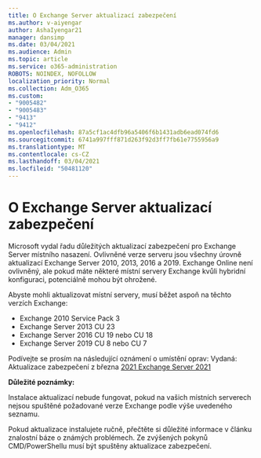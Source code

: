 ```yaml
---
title: O Exchange Server aktualizací zabezpečení
ms.author: v-aiyengar
author: AshaIyengar21
manager: dansimp
ms.date: 03/04/2021
ms.audience: Admin
ms.topic: article
ms.service: o365-administration
ROBOTS: NOINDEX, NOFOLLOW
localization_priority: Normal
ms.collection: Adm_O365
ms.custom:
- "9005482"
- "9005483"
- "9413"
- "9412"
ms.openlocfilehash: 87a5cf1ac4dfb96a5406f6b1431adb6ead074fd6
ms.sourcegitcommit: 6741a997fff871d263f92d3ff7fb61e7755956a9
ms.translationtype: MT
ms.contentlocale: cs-CZ
ms.lasthandoff: 03/04/2021
ms.locfileid: "50481120"
---
```

# <a name="about-exchange-server-security-updates"></a>O Exchange Server aktualizací zabezpečení

Microsoft vydal řadu důležitých aktualizací zabezpečení pro Exchange Server místního nasazení. Ovlivněné verze serveru jsou všechny úrovně aktualizací Exchange Server 2010, 2013, 2016 a 2019. Exchange Online není ovlivněný, ale pokud máte některé místní servery Exchange kvůli hybridní konfiguraci, potenciálně mohou být ohrožené.

Abyste mohli aktualizovat místní servery, musí běžet aspoň na těchto verzích Exchange:

- Exchange 2010 Service Pack 3
- Exchange Server 2013 CU 23
- Exchange Server 2016 CU 19 nebo CU 18
- Exchange Server 2019 CU 8 nebo CU 7

Podívejte se prosím na následující oznámení o umístění oprav: Vydaná: Aktualizace zabezpečení z března [2021 Exchange Server 2021](https://techcommunity.microsoft.com/t5/exchange-team-blog/released-march-2021-exchange-server-security-updates/ba-p/2175901)

**Důležité poznámky:**

Instalace aktualizací nebude fungovat, pokud na vašich místních serverech nejsou spuštěné požadované verze Exchange podle výše uvedeného seznamu.

Pokud aktualizace instalujete ručně, přečtěte si důležité informace v článku znalostní báze o známých problémech. Ze zvýšených pokynů CMD/PowerShellu musí být spuštěny aktualizace zabezpečení.
